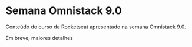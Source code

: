 # Semana Omnistack 9.0
Conteúdo do curso da Rocketseat apresentado na semana Omnistack 9.0.

Em breve, maiores detalhes
